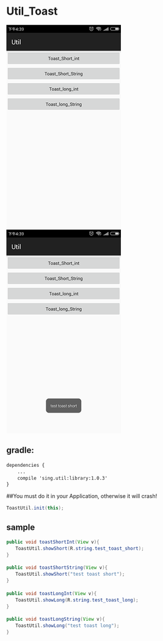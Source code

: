 # Util_Toast
 
 ![](./app/src/main/res/mipmap-xhdpi/ic_toast1.png "")
 ![](./app/src/main/res/mipmap-xhdpi/ic_toast2.png "")  
## gradle:
```xml
dependencies {
    ...
    compile 'sing.util:library:1.0.3'
}
```  
##You must do it in your Application, otherwise it will crash!
```Java
ToastUtil.init(this);
```
## sample 
```JAVA
public void toastShortInt(View v){
　　ToastUtil.showShort(R.string.test_toast_short);
}

public void toastShortString(View v){
　　ToastUtil.showShort("test toast short");
}

public void toastLongInt(View v){
　　ToastUtil.showLong(R.string.test_toast_long);
}

public void toastLongString(View v){
　　ToastUtil.showLong("test toast long");
}
```
